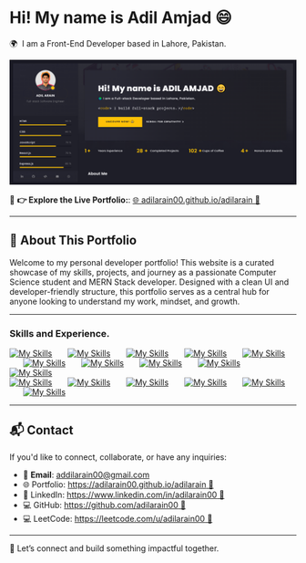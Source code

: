 # Hi! My name is Adil Amjad 😄

🌍  I am a Front-End Developer based in Lahore, Pakistan.

<!-- Add screenshots or a demo GIF here if available -->

![Dashboard Screenshot](./Thumbnail.PNG)

🔗 **👉 Explore the Live Portfolio:**: [🌐 adilarain00.github.io/adilarain 🚀](https://adilarain00.github.io/adilarain/)

---

## 📌 About This Portfolio

Welcome to my personal developer portfolio! This website is a curated showcase of my skills, projects, and journey as a passionate Computer Science student and MERN Stack developer. Designed with a clean UI and developer-friendly structure, this portfolio serves as a central hub for anyone looking to understand my work, mindset, and growth.

---

### Skills and Experience.

[![My Skills](https://skillicons.dev/icons?i=html)]() &nbsp;&nbsp;&nbsp;&nbsp;&nbsp;
[![My Skills](https://skillicons.dev/icons?i=css)]() &nbsp;&nbsp;&nbsp;&nbsp;&nbsp;
[![My Skills](https://skillicons.dev/icons?i=bootstrap)]() &nbsp;&nbsp;&nbsp;&nbsp;&nbsp;
[![My Skills](https://skillicons.dev/icons?i=tailwind)]() &nbsp;&nbsp;&nbsp;&nbsp;&nbsp;
[![My Skills](https://skillicons.dev/icons?i=sass)]() &nbsp;&nbsp;&nbsp;&nbsp;&nbsp;
[![My Skills](https://skillicons.dev/icons?i=js)]() &nbsp;&nbsp;&nbsp;&nbsp;&nbsp;
[![My Skills](https://skillicons.dev/icons?i=react)]() &nbsp;&nbsp;&nbsp;&nbsp;&nbsp;
[![My Skills](https://skillicons.dev/icons?i=nodejs)]() &nbsp;&nbsp;&nbsp;&nbsp;&nbsp;
[![My Skills](https://skillicons.dev/icons?i=express)]() &nbsp;&nbsp;&nbsp;&nbsp;&nbsp;
[![My Skills](https://skillicons.dev/icons?i=mongodb)]() &nbsp;&nbsp;&nbsp;&nbsp;&nbsp;
<br>
[![My Skills](https://skillicons.dev/icons?i=git)]() &nbsp;&nbsp;&nbsp;&nbsp;&nbsp;
[![My Skills](https://skillicons.dev/icons?i=github)]() &nbsp;&nbsp;&nbsp;&nbsp;&nbsp;
[![My Skills](https://skillicons.dev/icons?i=docker)]() &nbsp;&nbsp;&nbsp;&nbsp;&nbsp;
[![My Skills](https://skillicons.dev/icons?i=jenkins)]() &nbsp;&nbsp;&nbsp;&nbsp;&nbsp;
[![My Skills](https://skillicons.dev/icons?i=ts)]() &nbsp;&nbsp;&nbsp;&nbsp;&nbsp;
[![My Skills](https://skillicons.dev/icons?i=cpp)]() &nbsp;&nbsp;&nbsp;&nbsp;&nbsp;

---

## 📬 Contact

If you'd like to connect, collaborate, or have any inquiries:

- 📧 **Email**: addilarain00@gmail.com
- 🌐 Portfolio: [https://adilarain00.github.io/adilarain 🚀](https://adilarain00.github.io/adilarain/)
- 💼 LinkedIn: [https://www.linkedin.com/in/adilarain00 🚀](https://www.linkedin.com/in/adilarain00/)
- 💻 GitHub: [https://github.com/adilarain00 🚀](https://github.com/adilarain00)
- 💻 LeetCode: [https://leetcode.com/u/adilarain00 🚀](https://leetcode.com/u/adilarain00/)

---

🚀 Let’s connect and build something impactful together.
